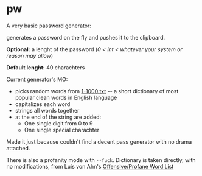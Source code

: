 # pw

A very basic password generator:

generates a password on the fly and pushes it to the clipboard.

**Optional:** a lenght of the password (_0 < int < whatever your system or reason may allow_)

**Default lenght:** 40 charachters

Current generator's MO:
* picks random words from [1-1000.txt](https://gist.github.com/dmitryTsatsarin/e6b8b43f2a9a265b98a7) -- a short dictionary of most popular clean words in English language
* capitalizes each word
* strings all words together
* at the end of the string are added:
    * One single digit from 0 to 9
    * One single special charachter

Made it just because couldn't find a decent pass generator with no drama attached.

There is also a profanity mode with `--fuck`. Dictionary is taken directly, with no modifications, from Luis von Ahn's [Offensive/Profane Word List](https://www.cs.cmu.edu/~biglou/resources/bad-words.txt)
